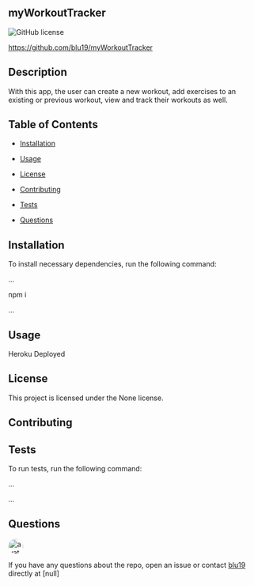 
## myWorkoutTracker

![GitHub license](https://img.shields.io/github/license/Naereen/StrapDown.js.svg)

https://github.com/blu19/myWorkoutTracker

## Description
With this app, the user can create a new workout, add exercises to an existing or previous workout, view and track their workouts as well.

## Table of Contents

* [Installation](#installation)

* [Usage](#usage)

* [License](#license)

* [Contributing](#contributing)

* [Tests](#tests)

* [Questions](#questions)

## Installation

To install necessary dependencies, run the following command: 

...

npm i

...

## Usage

Heroku Deployed

## License

This project is licensed under the None license.

## Contributing



## Tests

To run tests, run the following command:
    
...
    


...

## Questions

<img src="https://avatars2.githubusercontent.com/u/56010564?v=4"
alt="avatar" style="border-radius: 16px" width="30" />

If you have any questions about the repo, open an issue or contact 
[blu19](https://api.github.com/users/blu19) 
directly at [null]
